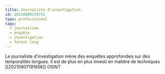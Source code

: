 ```yaml
---
title: Journaliste d'investigation
id: 20210808170731
type: professionnel
tags:
  - journalisme
  - enquête
  - investigation
  - format long
---
```



Le journaliste d'investigation mène des enquêtes approfondies sur des temporalités longues.
Il est de plus en plus investi en matière de techniques [[20210807191856]] OSINT